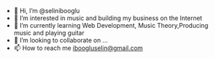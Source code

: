 - 👋 Hi, I’m @selinibooglu
- 👀 I’m interested in music and building my business on the Internet
- 🌱 I’m currently learning Web Development, Music Theory,Producing music and playing guitar
- 💞️ I’m looking to collaborate on ...
- 📫 How to reach me iboogluselin@gmail.com

<!---
selinibooglu/selinibooglu is a ✨ special ✨ repository because its `README.md` (this file) appears on your GitHub profile.
You can click the Preview link to take a look at your changes.
--->
